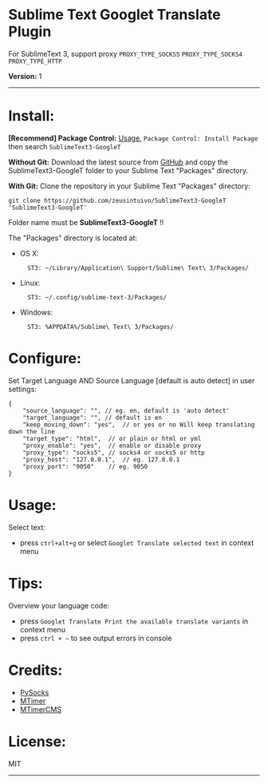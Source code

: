 Sublime Text Googlet Translate Plugin
===============================

For SublimeText 3, support proxy `PROXY_TYPE_SOCKS5` `PROXY_TYPE_SOCKS4` `PROXY_TYPE_HTTP`

**Version:** 1

------------------

Install:
=======

**[Recommend] Package Control:** [Usage](https://sublime.wbond.net/docs/usage),
 `Package Control: Install Package` then search `SublimeText3-GoogleT`

**Without Git:** Download the latest source from 
[GitHub](https://github.com/zeusintuivo/SublimeText3-GoogleT) and copy the 
SublimeText3-GoogleT folder to your Sublime Text "Packages" directory.

**With Git:** Clone the repository in your Sublime Text "Packages" directory:

    git clone https://github.com/zeusintuivo/SublimeText3-GoogleT 'SublimeText3-GoogleT'

Folder name must be **SublimeText3-GoogleT** !!

The "Packages" directory is located at:

* OS X:

        ST3: ~/Library/Application\ Support/Sublime\ Text\ 3/Packages/

* Linux:

        ST3: ~/.config/sublime-text-3/Packages/

* Windows:

        ST3: %APPDATA%/Sublime\ Text\ 3/Packages/

Configure:
=========

Set Target Language AND Source Language [default is auto detect] in user settings:


    {
        "source_language": "", // eg. en, default is 'auto detect'
        "target_language": "", // default is en
        "keep_moving_down": "yes",  // or yes or no Will keep translating down the line
        "target_type": "html",  // or plain or html or yml
        "proxy_enable": "yes",  // enable or disable proxy
        "proxy_type": "socks5", // socks4 or socks5 or http
        "proxy_host": "127.0.0.1",  // eg. 127.0.0.1
        "proxy_port": "9050"    // eg. 9050
    }


Usage:
=====

Select text:

* press `ctrl+alt+g` or select `Googlet Translate selected text` in context menu

Tips:
====

Overview your language code:

* press `Googlet Translate Print the available translate variants` in context menu
* press `ctrl + ~` to see output errors in console


Credits:
=======

* [PySocks](https://github.com/Anorov/PySocks)
* [MTimer](https://github.com/MTimer/)
* [MTimerCMS](https://github.com/MtimerCMS/)


License:
=======

MIT



------------------

